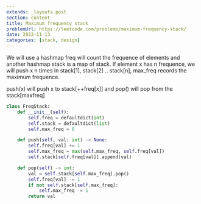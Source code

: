 ```yaml
---
extends: _layouts.post
section: content
title: Maximum frequency stack
problemUrl: https://leetcode.com/problems/maximum-frequency-stack/
date: 2022-11-13
categories: [stack, design]
---
```


We will use a hashmap freq will count the frequence of elements and another hashmap stack is a map of stack. If element x has n frequence, we will push x n times in stack[1], stack[2] .. stack[n], max_freq records the maximum frequence. 

push(x) will push x to stack[++freq[x]] and pop() will pop from the stack[maxfreq]

```python
class FreqStack:
    def __init__(self):
        self.freq = defaultdict(int)
        self.stack = defaultdict(list)
        self.max_freq = 0

    def push(self, val: int) -> None:
        self.freq[val] += 1
        self.max_freq = max(self.max_freq, self.freq[val])
        self.stack[self.freq[val]].append(val)

    def pop(self) -> int:
        val = self.stack[self.max_freq].pop()
        self.freq[val] -= 1
        if not self.stack[self.max_freq]:
            self.max_freq -= 1
        return val
```
